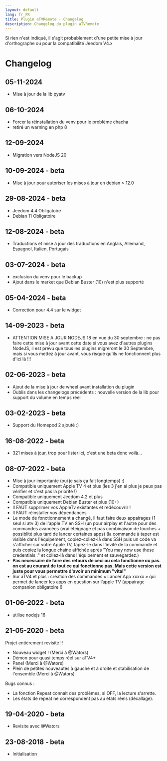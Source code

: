 ```yaml
---
layout: default
lang: fr_FR
title: Plugin aTVRemote - Changelog
description: Changelog du plugin aTVRemote
---
```

Si rien n'est indiqué, il s'agit probablement d'une petite mise à jour d'orthographe ou pour la compatibilité Jeedom V4.x

# Changelog

## 05-11-2024
- Mise à jour de la lib pyatv

## 06-10-2024
- Forcer la réinstallation du venv pour le problème chacha
- retiré un warning en php 8

## 12-09-2024
- Migration vers NodeJS 20

## 10-09-2024 - beta
- Mise à jour pour autoriser les mises à jour en debian > 12.0

## 29-08-2024 - beta
- Jeedom 4.4 Obligatoire
- Debian 11 Obligatoire

## 12-08-2024 - beta
- Traductions et mise à jour des traductions en Anglais, Allemand, Espagnol, Italien, Portugais

## 03-07-2024 - beta
- exclusion du venv pour le backup
- Ajout dans le market que Debian Buster (10) n'est plus supporté

## 05-04-2024 - beta
- Correction pour 4.4 sur le widget

## 14-09-2023 - beta
- ATTENTION MISE A JOUR NODEJS 18 en vue du 30 septembre : ne pas faire cette mise à jour avant cette date si vous avez d'autres plugins NodeJS, il est prévu que tous les plugins migreront le 30 Septembre, mais si vous mettez à jour avant, vous risque qu'ils ne fonctionnent plus d'ici là !!!

## 02-06-2023 - beta
- Ajout de la mise à jour de wheel avant installation du plugin
- Oublis dans les changelogs précédents : nouvelle version de la lib pour support du volume en temps réel

## 03-02-2023 - beta
- Support du Homepod 2 ajouté :)

## 16-08-2022 - beta

- 321 mises à jour, trop pour lister ici, c'est une beta donc voilà...

## 08-07-2022 - beta
- Mise à jour importante (oui je sais ça fait longtemps) :)
- Compatible uniquement Apple TV 4 et plus (les 3 j'en ai plus je peux pas vérifier et c'est pas la priorité !)
- Compatible uniquement Jeedom 4.2 et plus
- Compatible uniquement Debian Buster et plus (10+)
- Il FAUT supprimer vos AppleTv existantes et redécouvrir !
- Il FAUT réinstaller vos dépendances
- Le mode de fonctionnement a changé, il faut faire deux appairages (1 seul si atv 3) de l'apple TV en SSH (un pour airplay et l'autre pour des commandes avancées (vrai éteignage et pas combinaison de touches + possiblité plus tard de lancer certaines apps) (la commande à taper est visible dans l'équipement, copiez-collez-là dans SSH puis un code va s'afficher sur votre Apple TV, tapez-le dans l'invité de la commande et puis copiez la longue chaine affichée après "You may now use these credentials :" et collez-là dans l'équipement et sauvegardez.)
- **Pas necessaire de faire des retours de ceci ou cela fonctionne ou pas. on est au courant de tout ce qui fonctionne pas. Mais cette version est juste pour vous permettre d'avoir un minimum "vital"**
- Sur aTV4 et plus : creation des commandes « Lancer App xxxxx » qui permet de lancer les apps en question sur l’apple TV (appairage companion obligatoire !)

## 01-06-2022 - beta
- utilise nodejs 16

## 21-05-2020 - beta
Projet entièrement revisité !!
- Nouveau widget ! (Merci à @Wators)
- Démon pour quasi temps réel sur aTV4+
- Panel (Merci à @Wators)
- Plein de petites nouveautés à gauche et à droite et stabilisation de l'ensemble (Merci à @Wators)

Bugs connus :
- La fonction Repeat connait des problèmes, si OFF, la lecture s'arrette.
- Les états de repeat ne correspondent pas au états réels (décallage).

## 19-04-2020 - beta

- Revisite avec @Wators


## 23-08-2018 - beta

- Initialisation

